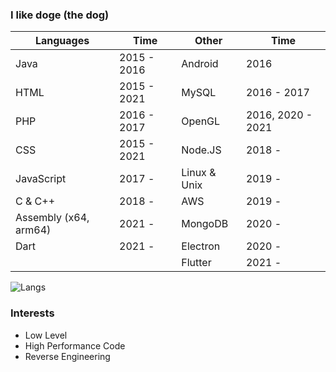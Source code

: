 ### I like doge (the dog)

| Languages             | Time        | Other        | Time              |
| --------------------- | ----------- | ------------ | ----------------- |
| Java                  | 2015 - 2016 | Android      | 2016              |
| HTML                  | 2015 - 2021 | MySQL        | 2016 - 2017       |
| PHP                   | 2016 - 2017 | OpenGL       | 2016, 2020 - 2021 |
| CSS                   | 2015 - 2021 | Node.JS      | 2018 -            |
| JavaScript            | 2017 -      | Linux & Unix | 2019 -            |
| C & C++               | 2018 -      | AWS          | 2019 -            |
| Assembly (x64, arm64) | 2021 -      | MongoDB      | 2020 -            |
| Dart                  | 2021 -      | Electron     | 2020 -            |
|                       |             | Flutter      | 2021 -            |

![Langs](https://github-readme-stats.vercel.app/api/top-langs?username=ilikdoge&layout=compact)

### Interests
- Low Level
- High Performance Code
- Reverse Engineering